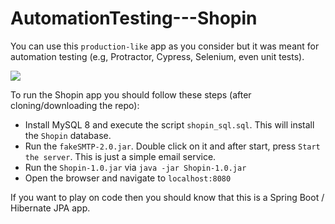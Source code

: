 # AutomationTesting---Shopin

You can use this `production-like` app as you consider but it was meant for automation testing (e.g, Protractor, Cypress, Selenium, even unit tests).

![](https://github.com/AnghelLeonard/AutomationTesting---Shopin/blob/main/Shopin/Shopin/Shopin_1.png)

To run the Shopin app you should follow these steps (after cloning/downloading the repo):

- Install MySQL 8 and execute the script `shopin_sql.sql`. This will install the `Shopin` database.
- Run the `fakeSMTP-2.0.jar`. Double click on it and after start, press `Start the server`. This is just a simple email service.
- Run the `Shopin-1.0.jar` via `java -jar Shopin-1.0.jar`
- Open the browser and navigate to `localhost:8080`

If you want to play on code then you should know that this is a Spring Boot / Hibernate JPA app.
